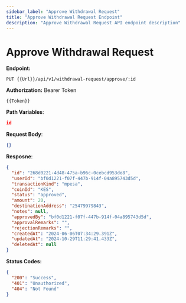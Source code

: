 ```yaml
---
sidebar_label: "Approve Withdrawal Request"
title: "Approve Withdrawal Request Endpoint"
description: "Approve Withdrawal Request API endpoint description"
---
```


# Approve Withdrawal Request

**Endpoint:**

```
PUT {{Url}}/api/v1/withdrawal-request/approve/:id
```

**Authorization:** Bearer Token

```
{{Token}}
```

**Path Variables**:

```json
id
```

**Request Body**:

```json
{}
```

**Resposne**:

```json
{
  "id": "268d0221-4d48-475a-b96c-0cebcd953de8",
  "userId": "bf0d1221-f07f-447b-914f-04a895743d5d",
  "transactionKind": "mpesa",
  "coinId": "KES",
  "status": "approved",
  "amount": 20,
  "destinationAddress": "25479979843",
  "notes": null,
  "approvedBy": "bf0d1221-f07f-447b-914f-04a895743d5d",
  "approvalRemarks": "",
  "rejectionRemarks": "",
  "createdAt": "2024-06-06T07:34:29.391Z",
  "updatedAt": "2024-10-29T11:29:41.433Z",
  "deletedAt": null
}
```

**Status Codes:**

```json
{
  "200": "Success",
  "401": "Unauthorized",
  "404": "Not Found"
}
```
